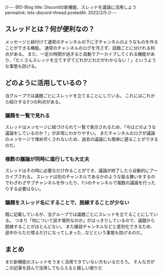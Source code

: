 //--- @D-Blog
title: Discordの新機能、スレッドを議論に活用しよう
permalink: lets-discord-thread
postedAt: 2022/2/5
//---

## スレッドとは？何が便利なの？
メッセージと紐付けて通常のチャンネルの下に子チャンネルのようなものを作ることができる機能。
通常のチャンネルのログを汚さず、話題ごとに分けれる利点がある。
また、一定の時間が過ぎると自動でアーカイブしてくれる機能があり、「たくさんスレッドを立てすぎてどれがどれだがわからない！」というような事態も防げる。

## どのように活用しているの？
当グループでは議題ごとにスレッドを立てることにしている。
これにはこれから紹介する3つの利点がある。

### 議題を一覧で見れる
スレッドはメッセージに紐づけられて一覧で表示されるため、「今はどのような議論をしているのか？」が非常にわかりやすい。
またチャンネルのログが議論のメッセージで埋め尽くされないため、過去の議論にも簡単に遡ることができるのだ。

### 複数の議論が同時に進行しても大丈夫
スレッドはその時に必要なだけ作ることができ、議論が終了したら自動的にアーカイブされる。
スレッドは別のチャンネルであるかのような振る舞いをするのでわざわざサブチャンネルを作ったり、1つのチャンネルで複数の議論を行ったりする必要はない。

### 議題をスレッド名にすることで、脱線することが少ない
既に記載しているが、当グループでは議題ごとにスレッドを立てることにしている。
つまり「何について話す場所なのか」がはっきりしているので、議題から脱線することがほとんどない。
また雑談チャンネルなどと差別化できるため、途中からただ喋るだけになってしまった...などという事態も防げるのだ。

## まとめ
まだ新機能のスレッドをうまく活用できていない方もいるだろう。
そんな方がこの記事を読んで活用してもらえると嬉しい限りだ
